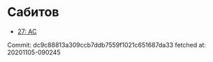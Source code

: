 # Сабитов
- [27: AC](27.md)

Commit: dc9c88813a309ccb7ddb7559f1021c651687da33
 fetched at: 20201105-090245
